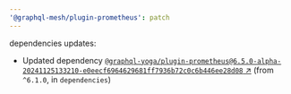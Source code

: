 ```yaml
---
'@graphql-mesh/plugin-prometheus': patch
---
```


dependencies updates: 

- Updated dependency [`@graphql-yoga/plugin-prometheus@6.5.0-alpha-20241125133210-e0eecf6964629681ff7936b72c0c6b446ee28d08` ↗︎](https://www.npmjs.com/package/@graphql-yoga/plugin-prometheus/v/6.5.0) (from `^6.1.0`, in `dependencies`)
